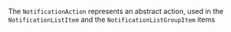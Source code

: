 The `NotificationAction` represents an abstract action, used in the `NotificationListItem` and the `NotificationListGroupItem` items

